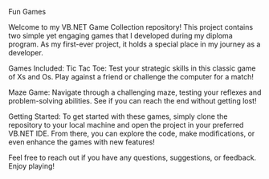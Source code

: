 Fun Games

Welcome to my VB.NET Game Collection repository! This project contains two simple yet engaging games that I developed during my diploma program. As my first-ever project, it holds a special place in my journey as a developer.

Games Included:
Tic Tac Toe: Test your strategic skills in this classic game of Xs and Os. Play against a friend or challenge the computer for a match!

Maze Game: Navigate through a challenging maze, testing your reflexes and problem-solving abilities. See if you can reach the end without getting lost!

Getting Started:
To get started with these games, simply clone the repository to your local machine and open the project in your preferred VB.NET IDE. From there, you can explore the code, make modifications, or even enhance the games with new features!

Feel free to reach out if you have any questions, suggestions, or feedback. Enjoy playing!
